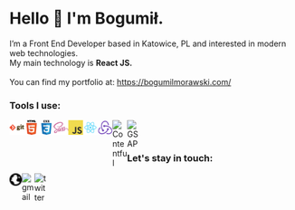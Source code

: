 # Hello 👋 I'm Bogumił.
I’m a Front End Developer based in Katowice, PL and interested in modern web technologies. <br />
My main technology is <strong>React JS.</strong> <br /><br />
You can find my portfolio at: https://bogumilmorawski.com/
<br />
### Tools I use:
<img align="left" alt="Git" width="26px" src="https://raw.githubusercontent.com/github/explore/80688e429a7d4ef2fca1e82350fe8e3517d3494d/topics/git/git.png" />
<img align="left" alt="HTML5" width="26px" src="https://raw.githubusercontent.com/github/explore/80688e429a7d4ef2fca1e82350fe8e3517d3494d/topics/html/html.png" />
<img align="left" alt="CSS3" width="26px" src="https://raw.githubusercontent.com/github/explore/80688e429a7d4ef2fca1e82350fe8e3517d3494d/topics/css/css.png" />
<img align="left" alt="Sass" width="26px" src="https://raw.githubusercontent.com/github/explore/80688e429a7d4ef2fca1e82350fe8e3517d3494d/topics/sass/sass.png" />
<img align="left" alt="JavaScript" width="26px" src="https://raw.githubusercontent.com/github/explore/80688e429a7d4ef2fca1e82350fe8e3517d3494d/topics/javascript/javascript.png" />
<img align="left" alt="React" width="26px" src="https://raw.githubusercontent.com/github/explore/80688e429a7d4ef2fca1e82350fe8e3517d3494d/topics/react/react.png" />
<img align="left" alt="Redux" width="26px" src="https://raw.githubusercontent.com/github/explore/80688e429a7d4ef2fca1e82350fe8e3517d3494d/topics/redux/redux.png" />
<img align="left" alt="Contentful" width="26px" src="https://avatars0.githubusercontent.com/u/472182?s=200&v=4" />
<img align="left" alt="GSAP" width="26px" src="https://avatars0.githubusercontent.com/u/2386673?s=200&v=4" />
<br />
<br />

### Let's stay in touch:
[<img align="left" alt="web" width="22px" src="https://raw.githubusercontent.com/iconic/open-iconic/master/svg/globe.svg" />][website]
[<img align="left" alt="gmail" width="22px" src="https://cdn.jsdelivr.net/npm/simple-icons@3.5.0/icons/gmail.svg" />][gmail]
[<img align="left" alt="twitter" width="22px" src="https://cdn.jsdelivr.net/npm/simple-icons@v3/icons/twitter.svg" />][twitter]

[website]: https://bogumilmorawski.com/
[gmail]: mailto:bogumilmorawski@gmail.com
[twitter]: https://twitter.com/krypton_dv
